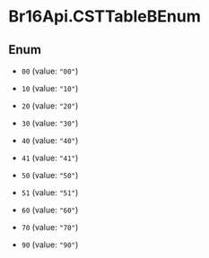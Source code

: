 # Br16Api.CSTTableBEnum

## Enum


* `00` (value: `"00"`)

* `10` (value: `"10"`)

* `20` (value: `"20"`)

* `30` (value: `"30"`)

* `40` (value: `"40"`)

* `41` (value: `"41"`)

* `50` (value: `"50"`)

* `51` (value: `"51"`)

* `60` (value: `"60"`)

* `70` (value: `"70"`)

* `90` (value: `"90"`)


